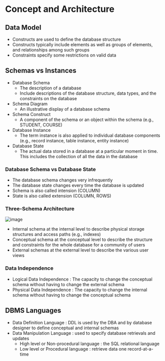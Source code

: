 # Concept and Architecture

## Data Model

* Constructs are used to define the database structure
* Constructs typically include elements as well as groups of elements, and relationships among such groups
* Constraints specify some restrictions on valid data

## Schemas vs Instances

* Database Schema
   * The description of a database
   * Include descriptions of the database structure, data types, and the constraints on the database
* Schema Diagram
   * An illustrative display of a database schema
* Schema Construct
   * A component of the schema or an object within the schema (e.g., STUDENT, COURSE)
* Database Instance
   * The term instance is also applied to individual database components (e.g., record instance, table instance, entity instance)
* Database State
   * The actual data stored in a database at a particular moment in time. This includes the collection of all the data in the database

### Database Schema vs Database State

* The database schema changes very infrequently
* The database state changes every time the database is updated
* Schema is also called intension (COLUMN)
* State is also called extension (COLUMN, ROWS)

### Three-Schema Architecture

![image](https://user-images.githubusercontent.com/48989903/163157985-6846faa3-a6da-4f50-9906-11f4468ec692.png)

* Internal schema at the internal level to describe physical storage structures and access paths (e.g., indexes)
* Conceptual schema at the conceptual level to describe the structure and constraints for the whole database for a community of users
* External schemas at the external level to describe the various user views 

### Data Independence

* Logical Data Independence : The capacity to change the conceptual schema without having to change the external schema
* Physical Data Independence : The capacity to change the internal schema without having to change the conceptual schema

## DBMS Languages

* Data Definition Language : DDL is used by the DBA and by database designer to define conceptual and internal schemas
* Data Manipulation Language : used to specify database retrievals and updates
   * High level or Non-procedural language : the SQL relational language
   * Low level or Procedural language : retrieve data one record-at-a-time

